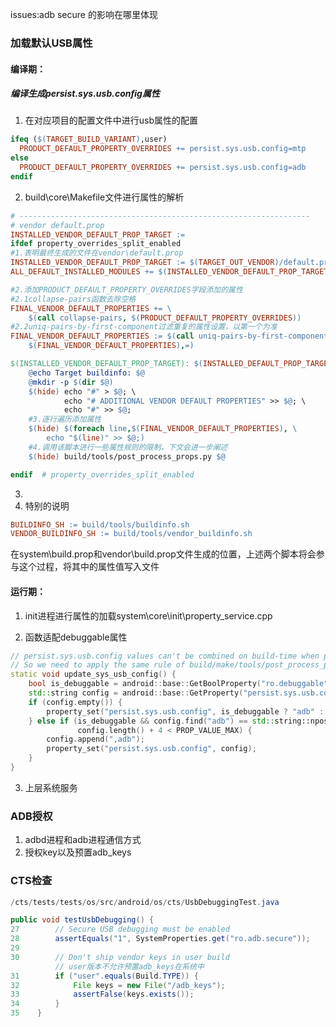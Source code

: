 issues:adb secure 的影响在哪里体现

### 加载默认USB属性

#### 编译期：
##### 编译生成persist.sys.usb.config属性

1. 在对应项目的配置文件中进行usb属性的配置

``` makefile
ifeq ($(TARGET_BUILD_VARIANT),user)
  PRODUCT_DEFAULT_PROPERTY_OVERRIDES += persist.sys.usb.config=mtp
else
  PRODUCT_DEFAULT_PROPERTY_OVERRIDES += persist.sys.usb.config=adb
endif
```

2. build\core\Makefile文件进行属性的解析

```makefile
# -----------------------------------------------------------------
# vendor default.prop
INSTALLED_VENDOR_DEFAULT_PROP_TARGET :=
ifdef property_overrides_split_enabled
#1.表明最终生成的文件在vendor\default.prop
INSTALLED_VENDOR_DEFAULT_PROP_TARGET := $(TARGET_OUT_VENDOR)/default.prop
ALL_DEFAULT_INSTALLED_MODULES += $(INSTALLED_VENDOR_DEFAULT_PROP_TARGET)

#2.添加PRODUCT_DEFAULT_PROPERTY_OVERRIDES字段添加的属性
#2.1collapse-pairs函数去除空格
FINAL_VENDOR_DEFAULT_PROPERTIES += \
    $(call collapse-pairs, $(PRODUCT_DEFAULT_PROPERTY_OVERRIDES))
#2.2uniq-pairs-by-first-component过滤重复的属性设置，以第一个为准
FINAL_VENDOR_DEFAULT_PROPERTIES := $(call uniq-pairs-by-first-component, \
    $(FINAL_VENDOR_DEFAULT_PROPERTIES),=)

$(INSTALLED_VENDOR_DEFAULT_PROP_TARGET): $(INSTALLED_DEFAULT_PROP_TARGET)
	@echo Target buildinfo: $@
	@mkdir -p $(dir $@)
	$(hide) echo "#" > $@; \
	        echo "# ADDITIONAL VENDOR DEFAULT PROPERTIES" >> $@; \
	        echo "#" >> $@;
	#3.逐行遍历添加属性
	$(hide) $(foreach line,$(FINAL_VENDOR_DEFAULT_PROPERTIES), \
		echo "$(line)" >> $@;)
    #4.调用该脚本进行一些属性规则的限制，下文会进一步阐述
	$(hide) build/tools/post_process_props.py $@

endif  # property_overrides_split_enabled
```

3. 
4. 特别的说明

```makefile
BUILDINFO_SH := build/tools/buildinfo.sh
VENDOR_BUILDINFO_SH := build/tools/vendor_buildinfo.sh
```

在system\build.prop和vendor\build.prop文件生成的位置，上述两个脚本将会参与这个过程，将其中的属性值写入文件



#### 运行期：

1. init进程进行属性的加载system\core\init\property_service.cpp

2. 函数适配debuggable属性


```c++
// persist.sys.usb.config values can't be combined on build-time when property files are split into each partition.
// So we need to apply the same rule of build/make/tools/post_process_props.py on runtime.
static void update_sys_usb_config() {
    bool is_debuggable = android::base::GetBoolProperty("ro.debuggable", false);
    std::string config = android::base::GetProperty("persist.sys.usb.config", "");
    if (config.empty()) {
        property_set("persist.sys.usb.config", is_debuggable ? "adb" : "none");
    } else if (is_debuggable && config.find("adb") == std::string::npos &&
               config.length() + 4 < PROP_VALUE_MAX) {
        config.append(",adb");
        property_set("persist.sys.usb.config", config);
    }
}
```
3. 上层系统服务

### ADB授权

1. adbd进程和adb进程通信方式
2. 授权key以及预置adb_keys

### CTS检查

``` java
/cts/tests/tests/os/src/android/os/cts/UsbDebuggingTest.java
```

```java
public void testUsbDebugging() {
27        // Secure USB debugging must be enabled
28        assertEquals("1", SystemProperties.get("ro.adb.secure"));
29
30        // Don't ship vendor keys in user build
          // user版本不允许预置adb_keys在系统中
31        if ("user".equals(Build.TYPE)) {
32            File keys = new File("/adb_keys");
33            assertFalse(keys.exists());
34        }
35    }
```

